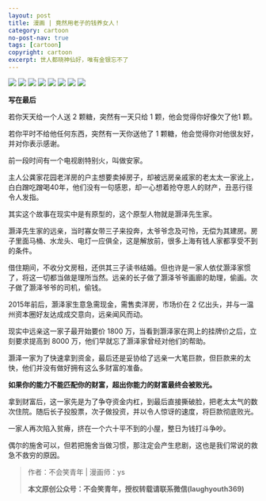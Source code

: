```yaml
---
layout: post
title: 漫画 | 竟然用老子的钱养女人！
category: cartoon
no-post-nav: true
tags: [cartoon]
copyright: cartoon
excerpt: 世人都晓神仙好，唯有金银忘不了
---
```


![](http://favorites.ren/assets/images/2020/cartoon/yangnvrena/yangnvrena01.jpg)
![](http://favorites.ren/assets/images/2020/cartoon/yangnvrena/yangnvrena02.jpg)
![](http://favorites.ren/assets/images/2020/cartoon/yangnvrena/yangnvrena03.jpg)
![](http://favorites.ren/assets/images/2020/cartoon/yangnvrena/yangnvrena04.jpg)
![](http://favorites.ren/assets/images/2020/cartoon/yangnvrena/yangnvrena05.jpg)
![](http://favorites.ren/assets/images/2020/cartoon/yangnvrena/yangnvrena06.jpg)
![](http://favorites.ren/assets/images/2020/cartoon/yangnvrena/yangnvrena07.jpg)
![](http://favorites.ren/assets/images/2020/cartoon/yangnvrena/yangnvrena08.jpg)

**写在最后**

若你天天给一个人送 2 颗糖，突然有一天只给 1 颗，他会觉得你好像欠了他1 颗。

若你平时不给他任何东西，突然有一天你送他了 1 颗糖，他会觉得你对他很友好，并对你表示感谢。

前一段时间有一个电视剧特别火，叫做安家。

主人公龚家花园老洋房的户主想要卖掉房子，却被远房亲戚家的老太太一家讹上，白白蹭吃蹭喝40年，他们没有一句感恩，却一心想着抢夺恩人的财产，丑恶行径令人发指。

其实这个故事在现实中是有原型的，这个原型人物就是灏泽先生家。

灏泽先生家的远亲，当时寡女带三子来投奔，太爷爷念及可怜，无偿为其建房。房子里面马桶、水龙头、电灯一应俱全，这是解放前，很多上海有钱人家都享受不到的条件。

借住期间，不收分文房租，还供其三子读书结婚。但也许是一家人依仗灏泽家惯了，将这一切都当做是理所当然。远亲的长子做了灏泽爷爷画廊的助理，偷画。次子做了灏泽爷爷的司机，偷钱。

2015年前后，灏泽家生意急需现金，需售卖洋房，市场价在 2 亿出头，并与一温州资本圈好友达成成交意向，远亲闻风而动。

现实中远亲这一家子最开始要价 1800 万，当看到灏泽家在网上的挂牌价之后，立刻要求提高到 8000 万，他们早就忘了灏泽家曾经对他们的帮助。

灏泽一家为了快速拿到资金，最后还是妥协给了远亲一大笔巨款，但巨款来的太快，他们并没有做好拥有这么多财富的准备。

**如果你的能力不能匹配你的财富，超出你能力的财富最终会被败光。**

拿到财富后，这一家先是为了争夺资金内杠，到最后直接撕破脸，把老太太气的数次住院。随后长子投股票，次子做投资，并以令人惊讶的速度，将巨款彻底败光。

一家人再次陷入贫瘠，挤在一个六十平不到的小屋，整日为钱打斗争吵。

偶尔的施舍可以，但若把施舍当做习惯，那注定会产生悲剧，这也是我们常说的救急不救穷的原因。



>作者：不会笑青年 | 漫画师：ys
>
>**本文原创公众号：不会笑青年，授权转载请联系微信(laughyouth369)**